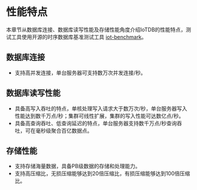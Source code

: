 <!--
    Licensed to the Apache Software Foundation (ASF) under one
    or more contributor license agreements.  See the NOTICE file
    distributed with this work for additional information
    regarding copyright ownership.  The ASF licenses this file
    to you under the Apache License, Version 2.0 (the
    "License"); you may not use this file except in compliance
    with the License.  You may obtain a copy of the License at
    
        http://www.apache.org/licenses/LICENSE-2.0
    
    Unless required by applicable law or agreed to in writing,
    software distributed under the License is distributed on an
    "AS IS" BASIS, WITHOUT WARRANTIES OR CONDITIONS OF ANY
    KIND, either express or implied.  See the License for the
    specific language governing permissions and limitations
    under the License.
-->

# 性能特点

本章节从数据库连接、数据库读写性能及存储性能角度介绍IoTDB的性能特点，测试工具使用开源的时序数据库基准测试工具 [iot-benchmark](../Tools-System/Benchmark.md)。

## 数据库连接

- 支持高并发连接，单台服务器可支持数万次并发连接/秒。

## 数据库读写性能

- 具备高写入吞吐的特点，单核处理写入请求大于数万次/秒，单台服务器写入性能达到数千万点/秒；集群可线性扩展，集群的写入性能可达数亿点/秒。
- 具备高查询吞吐、低查询延迟的特点，单台服务器支持数千万点/秒查询吞吐，可在毫秒级聚合百亿数据点。

## 存储性能

- 支持存储海量数据，具备PB级数据的存储和处理能力。
- 支持高压缩比，无损压缩能够达到20倍压缩比，有损压缩能够达到100倍压缩比。